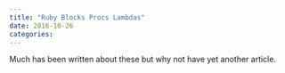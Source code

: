 ```yaml
---
title: "Ruby Blocks Procs Lambdas"
date: 2016-10-26
categories:
---
```


Much has been written about these but why not have yet another article.  
